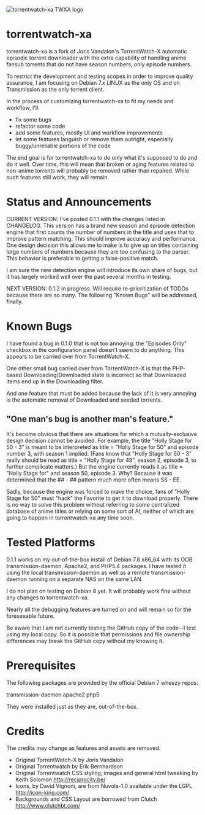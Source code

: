 ![torrentwatch-xa TWXA logo](http://silverlakecorp.com/torrentwatch-xa/torrentwatch-xa-logo144.png)

torrentwatch-xa
===============

torrentwatch-xa is a fork of Joris Vandalon's TorrentWatch-X automatic episodic torrent downloader with the extra capability of handling anime fansub torrents that do not have season numbers, only episode numbers.

To restrict the development and testing scopes in order to improve quality assurance, I am focusing on Debian 7.x LINUX as the only OS and on Transmission as the only torrent client.

In the process of customizing torrentwatch-xa to fit my needs and workflow, I'll:

- fix some bugs
- refactor some code
- add some features, mostly UI and workflow improvements
- let some features languish or remove them outright, especially buggy/unreliable portions of the code
 
The end goal is for torrentwatch-xa to do only what it's supposed to do and do it well. Over time, this will mean that broken or aging features related to non-anime torrents will probably be removed rather than repaired. While such features still work, they will remain.

Status and Announcements
===============

CURRENT VERSION: I've posted 0.1.1 with the changes listed in CHANGELOG. This version has a brand new season and episode detection engine that first counts the number of numbers in the title and uses that to improve pattern matching. This should improve accuracy and performance. One design decision this allows me to make is to give up on titles containing large numbers of numbers because they are too confusing to the parser. This behavior is preferable to getting a false-positive match.

I am sure the new detection engine will introduce its own share of bugs, but it has largely worked well over the past several months in testing.

NEXT VERSION: 0.1.2 in progress. Will require re-prioritization of TODOs because there are so many. The following "Known Bugs" will be addressed, finally.

Known Bugs
===============

I have found a bug in 0.1.0 that is not too annoying: the "Episodes Only" checkbox in the configuration panel doesn't seem to do anything. This appears to be carried over from TorrentWatch-X.

One other small bug carried over from TorrentWatch-X is that the PHP-based Downloading/Downloaded state is incorrect so that Downloaded items end up in the Downloading filter.

And one feature that must be added because the lack of it is very annoying is the automatic removal of Downloaded and seeded torrents.

"One man's bug is another man's feature."
---

It's become obvious that there are situations for which a mutually-exclusive design decision cannot be avoided. For example, the title "Holly Stage for 50 - 3" is meant to be interpreted as title = "Holly Stage for 50" and episode number 3, with season 1 implied.
(Fans know that "Holly Stage for 50 - 3" really should be read as title = "Holly Stage for 49", season 2, episode 3, to further complicate matters.)
But the engine currently reads it as title = "Holly Stage for" and season 50, episode 3. Why? Because it was determined that the ## - ## pattern much more often means SS - EE.

Sadly, because the engine was forced to make the choice, fans of "Holly Stage for 50" must "hack" the Favorite to get it to download properly. There is no way to solve this problem without referring to some centralized database of anime titles or relying on some sort of AI, neither of which are going to happen in torrentwatch-xa any time soon.

Tested Platforms
===============

0.1.1 works on my out-of-the-box install of Debian 7.8 x86_64 with its OOB transmission-daemon, Apache2, and PHP5.4 packages. I have tested it using the local transmission-daemon as well as a remote transmission-daemon running on a separate NAS on the same LAN.

I do not plan on testing on Debian 8 yet. It will probably work fine without any changes to torrentwatch-xa.

Nearly all the debugging features are turned on and will remain so for the foreseeable future.

Be aware that I am not currently testing the GitHub copy of the code--I test using my local copy. So it is possible that permissions and file ownership differences may break the GitHub copy without my knowing it.

Prerequisites
===============

The following packages are provided by the official Debian 7 wheezy repos:

transmission-daemon
apache2
php5

They were installed just as they are, out-of-the-box.

Credits
===============

The credits may change as features and assets are removed.

- Original TorrentWatch-X by Joris Vandalon
- Original Torrentwatch by Erik Bernhardson
- Original Torrentwatch CSS styling, images and general html tweaking by Keith Solomon http://reciprocity.be/
- Icons, by David Vignoni, are from Nuvola-1.0 available under the LGPL http://icon-king.com/
- Backgrounds and CSS Layout are borrowed from Clutch http://www.clutchbt.com/

